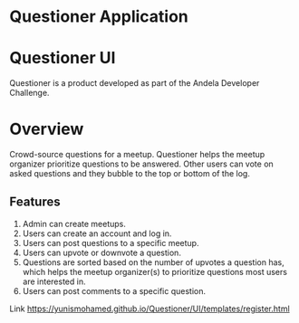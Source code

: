 # Questioner Application
# Questioner UI

Questioner is a product developed as part of the Andela Developer Challenge.

# Overview
Crowd-source questions for a meetup. Questioner helps the meetup organizer prioritize
questions to be answered. Other users can vote on asked questions and they bubble to the top
or bottom of the log.

## Features
1. Admin can create meetups.
2. Users can create an account and log in.
3. Users can post questions to a specific meetup.
4. Users can upvote or downvote a question.
5. Questions are sorted based on the number of upvotes a question has, which helps the
   meetup organizer(s) to prioritize questions most users are interested in.
6. Users can post comments to a specific question.

Link
https://yunismohamed.github.io/Questioner/UI/templates/register.html

